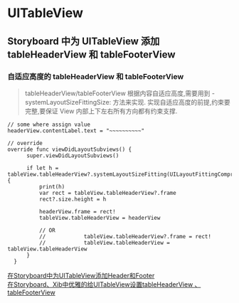 # UITableView

## Storyboard 中为 UITableView 添加 tableHeaderView 和 tableFooterView

### 自适应高度的 tableHeaderView 和 tableFooterView
> tableHeaderView/tableFooterView 根据内容自适应高度,需要用到 -systemLayoutSizeFittingSize: 方法来实现.
实现自适应高度的前提,约束要完整,要保证 View 内部上下左右所有方向都有约束支撑.

```
// some where assign value
headerView.contentLabel.text = "~~~~~~~~~~"

// override
override func viewDidLayoutSubviews() {
      super.viewDidLayoutSubviews()

      if let h = tableView.tableHeaderView?.systemLayoutSizeFitting(UILayoutFittingCompressedSize).height {
          print(h)
          var rect = tableView.tableHeaderView?.frame
          rect?.size.height = h

          headerView.frame = rect!
          tableView.tableHeaderView = headerView

          // OR
          //            tableView.tableHeaderView?.frame = rect!
          //            tableView.tableHeaderView = tableView.tableHeaderView
      }
  }
```  

[在Storyboard中为UITableView添加Header和Footer](http://jerrytian.com/2016/03/05/%E5%9C%A8Storyboard%E4%B8%AD%E4%B8%BAUITableView%E6%B7%BB%E5%8A%A0Header%E5%92%8CFooter/)  
[在Storyboard、Xib中优雅的给UITableView设置tableHeaderView 、tableFooterView](http://www.jianshu.com/p/86482f476d1c)
